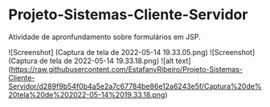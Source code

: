 # Projeto-Sistemas-Cliente-Servidor

Atividade de apronfundamento sobre formulários em JSP.

![Screenshot] (Captura de tela de 2022-05-14 19.33.05.png)
![Screenshot] (Captura de tela de 2022-05-14 19.33.18.png)
![alt text] (https://raw.githubusercontent.com/EstafanyRibeiro/Projeto-Sistemas-Cliente-Servidor/d289f9b54f0b4a5e2a7c67784be86e12a6243e5f/Captura%20de%20tela%20de%202022-05-14%2019.33.18.png)
